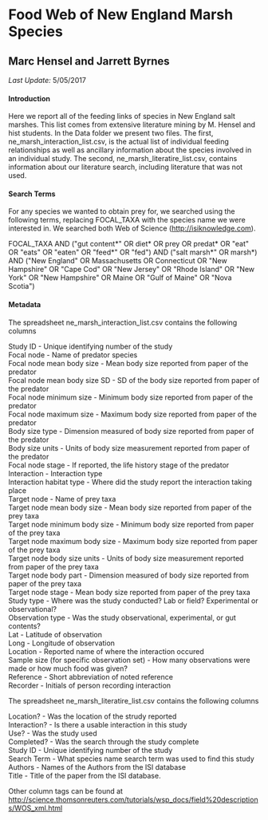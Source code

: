 # Food Web of New England Marsh Species
## Marc Hensel and Jarrett Byrnes

*Last Update:* 5/05/2017

#### Introduction

Here we report all of the feeding links of species in New England salt marshes. This list comes from extensive literature mining by M. Hensel and hist students. In the Data folder we present two files. The first, ne_marsh_interaction_list.csv, is the actual list of individual feeding relationships as well as ancillary information about the species involved in an individual study. The second, ne_marsh_literatire_list.csv, contains information about our literature search, including literature that was not used.


#### Search Terms

For any species we wanted to obtain prey for, we searched using the following terms, replacing FOCAL_TAXA with the species name we were interested in. We searched both Web of Science (http://isiknowledge.com).

FOCAL_TAXA AND ("gut content*" OR diet* OR prey OR predat* OR "eat" OR "eats" OR "eaten" OR "feed*" OR "fed") AND ("salt marsh*" OR marsh*) AND ("New England" OR Massachusetts OR Connecticut OR "New Hampshire" OR "Cape Cod" OR "New Jersey" OR "Rhode Island" OR "New York" OR "New Hampshire" OR Maine OR "Gulf of Maine" OR "Nova Scotia")


#### Metadata

The spreadsheet ne_marsh_interaction_list.csv contains the following columns

Study ID - Unique identifying number of the study  
Focal node - Name of predator species  
Focal node mean body size - Mean body size reported from paper of the predator  
Focal node mean body size SD - SD of the body size reported from paper of the predator  
Focal node minimum size - Minimum body size reported from paper of the predator  
Focal node maximum size - Maximum body size reported from paper of the predator    
Body size type - Dimension measured of body size reported from paper of the predator  
Body size units - Units of body size measurement reported from paper of the predator  
Focal node stage - If reported, the life history stage of the predator  
Interaction - Interaction type  
Interaction habitat type - Where did the study report the interaction taking place  
Target node - Name of prey taxa  
Target node mean body size -  Mean body size reported from paper of the prey taxa  
Target node minimum body size -  Minimum body size reported from paper of the prey taxa  
Target node maximum body size -  Maximum body size reported from paper of the prey taxa  
Target node body size units -  Units of body size measurement reported from paper of the prey taxa  
Target node body part - Dimension measured of body size reported from paper of the prey taxa  
Target node stage -  Mean body size reported from paper of the prey taxa  
Study type - Where was the study conducted? Lab or field? Experimental or observational?  
Observation type - Was the study observational, experimental, or gut contents?  
Lat - Latitude of observation  
Long - Longitude of observation  
Location - Reported name of where the interaction occured  
Sample size (for specific observation set) - How many observations were made or how much food was given?  
Reference - Short abbreviation of noted reference  
Recorder - Initials of person recording interaction  
  
The spreadsheet ne_marsh_literatire_list.csv contains the following columns  

Location? - Was the location of the strudy reported  
Interaction? - Is there a usable interaction in this study  
Use? - Was the study used  
Completed? - Was the search through the study complete  
Study ID - Unique identifying number of the study  
Search Term - What species name search term was used to find this study  
Authors - Names of the Authors from the ISI database  
Title - Title of the paper from the ISI database.  
  
Other column tags can be found at   http://science.thomsonreuters.com/tutorials/wsp_docs/field%20descriptions/WOS_xml.html
